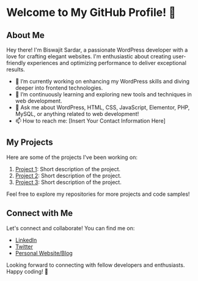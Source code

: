 # Welcome to My GitHub Profile! 👋

## About Me

Hey there! I'm Biswajit Sardar, a passionate WordPress developer with a love for crafting elegant websites. I'm enthusiastic about creating user-friendly experiences and optimizing performance to deliver exceptional results.

- 🔭 I’m currently working on enhancing my WordPress skills and diving deeper into frontend technologies.
- 🌱 I’m continuously learning and exploring new tools and techniques in web development.
- 💬 Ask me about WordPress, HTML, CSS, JavaScript, Elementor, PHP, MySQL, or anything related to web development!
- 📫 How to reach me: [Insert Your Contact Information Here]

## My Projects

Here are some of the projects I've been working on:

1. [Project 1](link/to/project1): Short description of the project.
2. [Project 2](link/to/project2): Short description of the project.
3. [Project 3](link/to/project3): Short description of the project.

Feel free to explore my repositories for more projects and code samples!

## Connect with Me

Let's connect and collaborate! You can find me on:

- [LinkedIn](link/to/linkedin)
- [Twitter](link/to/twitter)
- [Personal Website/Blog](link/to/website)

Looking forward to connecting with fellow developers and enthusiasts. Happy coding! 🚀
